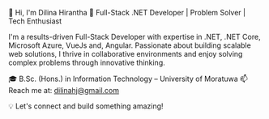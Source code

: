 👋 Hi, I'm Dilina Hirantha
🚀 Full-Stack .NET Developer | Problem Solver | Tech Enthusiast

I'm a results-driven Full-Stack Developer with expertise in .NET, .NET Core, Microsoft Azure, VueJs and, Angular. Passionate about building scalable web solutions, I thrive in collaborative environments and enjoy solving complex problems through innovative thinking.

🎓 B.Sc. (Hons.) in Information Technology – University of Moratuwa
📫 Reach me at: dilinahj@gmail.com

💡 Let's connect and build something amazing!
